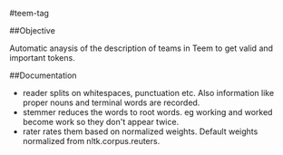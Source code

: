 #teem-tag

##Objective

Automatic anaysis of the description of teams in Teem to get valid and important tokens.

##Documentation

* reader splits on whitespaces, punctuation etc. Also information like proper nouns and terminal words are recorded.
* stemmer reduces the words to root words. eg working and worked become work so they don't appear twice.
* rater rates them based on normalized weights. Default weights normalized from nltk.corpus.reuters.

